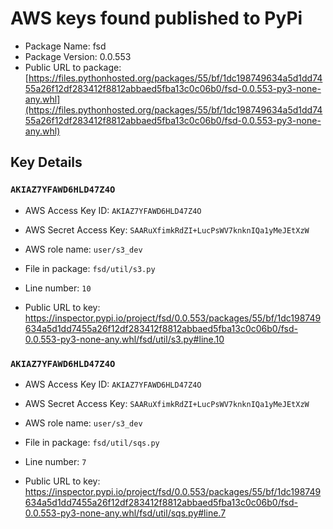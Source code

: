 # AWS keys found published to PyPi

* Package Name: fsd
* Package Version: 0.0.553
* Public URL to package: [https://files.pythonhosted.org/packages/55/bf/1dc198749634a5d1dd7455a26f12df283412f8812abbaed5fba13c0c06b0/fsd-0.0.553-py3-none-any.whl](https://files.pythonhosted.org/packages/55/bf/1dc198749634a5d1dd7455a26f12df283412f8812abbaed5fba13c0c06b0/fsd-0.0.553-py3-none-any.whl)

## Key Details

### `AKIAZ7YFAWD6HLD47Z4O`

* AWS Access Key ID: `AKIAZ7YFAWD6HLD47Z4O`
* AWS Secret Access Key: `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` 
* AWS role name: `user/s3_dev`
* File in package: `fsd/util/s3.py`
* Line number: `10`

* Public URL to key: https://inspector.pypi.io/project/fsd/0.0.553/packages/55/bf/1dc198749634a5d1dd7455a26f12df283412f8812abbaed5fba13c0c06b0/fsd-0.0.553-py3-none-any.whl/fsd/util/s3.py#line.10



### `AKIAZ7YFAWD6HLD47Z4O`

* AWS Access Key ID: `AKIAZ7YFAWD6HLD47Z4O`
* AWS Secret Access Key: `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` 
* AWS role name: `user/s3_dev`
* File in package: `fsd/util/sqs.py`
* Line number: `7`

* Public URL to key: https://inspector.pypi.io/project/fsd/0.0.553/packages/55/bf/1dc198749634a5d1dd7455a26f12df283412f8812abbaed5fba13c0c06b0/fsd-0.0.553-py3-none-any.whl/fsd/util/sqs.py#line.7



